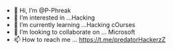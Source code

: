 - 👋 Hi, I’m @P-Phreak
- 👀 I’m interested in ...Hacking 
- 🌱 I’m currently learning ...Hacking cOurses
- 💞️ I’m looking to collaborate on ... Microsoft
- 📫 How to reach me ... https://t.me/predatorHackerzZ

<!---
P-Phreak/P-Phreak is a ✨ special ✨ repository because its `README.md` (this file) appears on your GitHub profile.
You can click the Preview link to take a look at your changes.
--->
